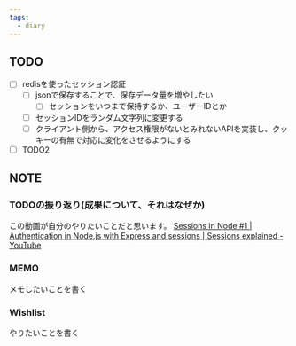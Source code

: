 ```yaml
---
tags:
  - diary
---
```


## TODO
- [ ] redisを使ったセッション認証
	- [ ] jsonで保存することで、保存データ量を増やしたい
		- [ ] セッションをいつまで保持するか、ユーザーIDとか
	- [ ] セッションIDをランダム文字列に変更する
	- [ ] クライアント側から、アクセス権限がないとみれないAPIを実装し、クッキーの有無で対応に変化をさせるようにする
- [ ] TODO2
## NOTE
### TODOの振り返り(成果について、それはなぜか)
この動画が自分のやりたいことだと思います。
[Sessions in Node #1 | Authentication in Node.js with Express and sessions | Sessions explained - YouTube](https://youtu.be/bvQah0k5-eA?si=KZd_db7usN8P0ZVh)


### MEMO
メモしたいことを書く


### Wishlist
やりたいことを書く
